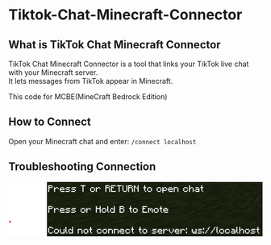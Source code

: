 # Tiktok-Chat-Minecraft-Connector
## What is TikTok Chat Minecraft Connector
TikTok Chat Minecraft Connector is a tool that links your TikTok live chat with your Minecraft server.  
It lets messages from TikTok appear in Minecraft.

This code for MCBE(MineCraft Bedrock Edition)
## How to Connect
Open your Minecraft chat and enter:
``/connect localhost``

## Troubleshooting Connection
![Screenshot](images/connection_failed.png)
